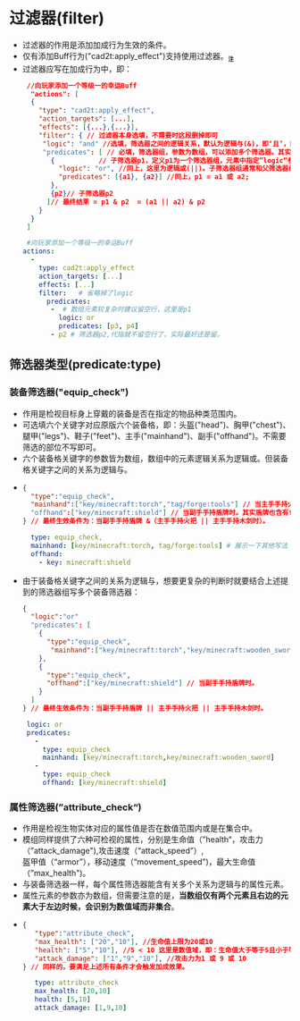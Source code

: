# 过滤器(filter)
- 过滤器的作用是添加加成行为生效的条件。
- 仅有添加Buff行为("cad2t:apply_effect")支持使用过滤器。<sub title="其他的都被我删啦！" >**`注`**</sub>
- 过滤器应写在加成行为中，即：
  ``` json
   //向玩家添加一个等级一的幸运Buff
    "actions": [
    {
      "type": "cad2t:apply_effect",
      "action_targets": [...],
      "effects": [{...},{...}],
      "filter": { // 过滤器本身选填，不需要时这段删掉即可
       "logic": "and" //选填，筛选器之间的逻辑关系，默认为逻辑与(&)，即‘且’，因此这里可以删掉。
       "predicates": [ // 必填，筛选器组，参数为数组，可以添加多个筛选器。其实过滤、筛选同义，主要是为了层级关系以及子筛选器间的逻辑关系。
         {           // 子筛选器p1，定义p1为一个筛选器组，元素中指定”logic“参数时会认定为一个筛选器组。
           "logic": "or", //同上，这里为逻辑或(||)。子筛选器组通常和父筛选器组的逻辑关系相反，不然我为什么要分一个子筛选器组？
           "predicates": [{a1}, {a2}] //同上，p1 = a1 或 a2;
         },
         {p2}// 子筛选器p2
        ]// 最终结果 = p1 & p2  = (a1 || a2) & p2
      }
    }
   ]
   ```
  ``` yaml
   #向玩家添加一个等级一的幸运Buff
  actions: 
    -
      type: cad2t:apply_effect
      action_targets: [...]
      effects: [...]
      filter:   # 省略掉了logic
        predicates: 
         -  # 数组元素较复杂时建议留空行，这里是p1    
           logic: or
           predicates: [p3, p4] 
         - p2 # 筛选器p2,代指就不留空行了，实际最好还是留。
   ```
## 筛选器类型(predicate:type)
### 装备筛选器("equip_check")
- 作用是检视目标身上穿戴的装备是否在指定的物品种类范围内。
- 可选填六个关键字对应原版六个装备格，即：头盔("head")、胸甲("chest")、腿甲("legs")、鞋子("feet")、主手("mainhand")、副手("offhand")。不需要筛选的部位不写即可。
- 六个装备格关键字的参数皆为数组，数组中的元素逻辑关系为逻辑或。但装备格关键字之间的关系为逻辑与。
- ```json 
  {
    "type":"equip_check",
    "mainhand":["key/minecraft:torch","tag/forge:tools"] // 当主手手持火把 或 手持含forge提供的工具标签的物品时。
    "offhand":["key/minecraft:shield"] // 当副手手持盾牌时。其实盾牌也含有forge:tools标签，所以这里不管是哪只手，手持盾牌就行。
  } // 最终生效条件为：当副手手持盾牌 &（主手手持火把 || 主手手持木剑时）。  
  ```
  ```yaml
    type: equip_check,
    mainhand: [key/minecraft:torch, tag/forge:tools] # 展示一下其他写法
    offhand:
      - key: minecraft:shield 
  ```
- 由于装备格关键字之间的关系为逻辑与，想要更复杂的判断时就要结合上述提到的筛选器组写多个装备筛选器：
  ```json 
  {
    "logic":"or"
    "predicates": [
      {
        "type":"equip_check",
         "mainhand":["key/minecraft:torch","key/minecraft:wooden_sword"] // 当主手手持火把 或 手持木剑时。
      }, 
      {
        "type":"equip_check",
        "offhand":["key/minecraft:shield"] // 当副手手持盾牌时。
      }
    ] 
  } // 最终生效条件为：当副手手持盾牌 || 主手手持火把 || 主手手持木剑时。  
  ```
   ```yaml
    logic: or
    predicates: 
      -
        type: equip_check
        mainhand: [key/minecraft:torch,key/minecraft:wooden_sword]
      -
        type: equip_check
        offhand: [key/minecraft:shield] 
  ```


### 属性筛选器(”attribute_check“)
- 作用是检视生物实体对应的属性值是否在数值范围内或是在集合中。
- 模组同样提供了六种可检视的属性，分别是生命值（”health“，攻击力（”attack_damage"),攻击速度（“attack_speed”）,  
  盔甲值（“armor”），移动速度（“movement_speed")，最大生命值（”max_health")。
- 与装备筛选器一样，每个属性筛选器能含有关多个关系为逻辑与的属性元素。
- 属性元素的参数亦为数组，但需要注意的是，**当数组仅有两个元素且右边的元素大于左边时候，会识别为数值域而非集合**。
- ```json
  {
     "type":"attribute_check",
     "max_health": ["20","10"], //生命值上限为20或10
     "health": ["5","10"], //5 < 10 这里是数值域，即：生命值大于等于5且小于等于10
     "attack_damage": ["1","9","10"], //攻击力为1 或 9 或 10
  } // 同样的，要满足上述所有条件才会触发加成效果。
  ```
  ``` yaml
     type: attribute_check
     max_health: [20,10]
     health: [5,10] 
     attack_damage: [1,9,10]
  ```